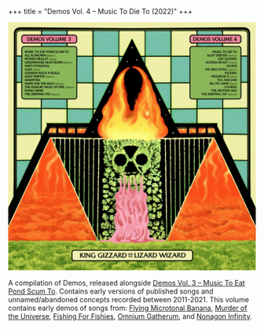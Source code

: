 +++
title = "Demos Vol. 4 – Music To Die To (2022)"
+++

![album cover for Demos Volume 4](./cover.jpg)

A compilation of Demos, released alongside [Demos Vol. 3 – Music To Eat Pond Scum To](/releases/demos-vol-3-music-to-eat-pond-scum-to). Contains early versions of published songs and unnamed/abandoned concepts recorded between 2011-2021. This volume contains early demos of songs from: [Flying Microtonal Banana](/releases/flying-microtonal-banana), [Murder of the Universe](/releases/murder-of-the-universe), [Fishing For Fishies](/releases/fishing-for-fishies), [Omnium Gatherum](/releases/omnium-gatherium), and [Nonagon Infinity](/releases/nonagon-infinity).
